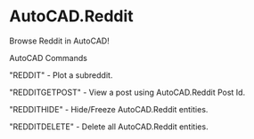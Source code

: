 # AutoCAD.Reddit
Browse Reddit in AutoCAD!

AutoCAD Commands

"REDDIT" - Plot a subreddit.

"REDDITGETPOST" - View a post using AutoCAD.Reddit Post Id.

"REDDITHIDE" - Hide/Freeze AutoCAD.Reddit entities.

"REDDITDELETE" - Delete all AutoCAD.Reddit entities.
